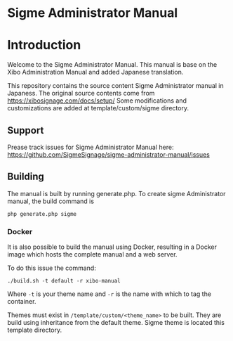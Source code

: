 # Sigme Administrator Manual

# Introduction
Welcome to the Sigme Administrator  Manual.
This manual is base on the Xibo Administration Manual and added Japanese translation.

This repository contains the source content Sigme Administrator manual in Japaness. 
The original source contents come from  https://xibosignage.com/docs/setup/
Some modifications and customizations are added at template/custom/sigme directory.

## Support
Prease track issues for Sigme Administrator Manual here: https://github.com/SigmeSignage/sigme-administrator-manual/issues

## Building
The manual is built by running generate.php.
To create sigme Administrator  manual, the build command is

```
php generate.php sigme
```

### Docker
It is also possible to build the manual using Docker, resulting in a Docker
image which hosts the complete manual and a web server.

To do this issue the command:

```
./build.sh -t default -r xibo-manual
```

Where `-t` is your theme name and `-r` is the name with which to tag the 
container.

Themes must exist in `/template/custom/<theme_name>` to be built.
They are build using inheritance from the default theme.
Sigme theme is located this template directory.
